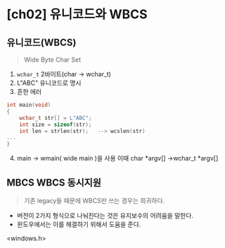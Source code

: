 # [ch02] 유니코드와 WBCS

## 유니코드(WBCS)
> Wide Byte Char Set

1. `wchar_t` 2바이트(char -> wchar_t) 
2. L"ABC" 유니코드로 명시
3. 흔한 에러
```c
int main(void)
{
    wchar_t str[] = L"ABC";
    int size = sizeof(str);
    int len = strlen(str);   --> wcslen(str)
... 
}
```

4. main -> wmain( wide main )을 사용
이때 char *argv[] ->wchar_t *argv[]

## MBCS WBCS 동시지원
> 기존 legacy들 때문에 WBCS만 쓰는 경우는 희귀하다.

- 버전이 2가지 형식으로 나눠진다는 것은 유지보수의 어려움을 말한다.
- 윈도우에서는 이를 헤결하기 위해서 도움을 준다.

<windows.h>
